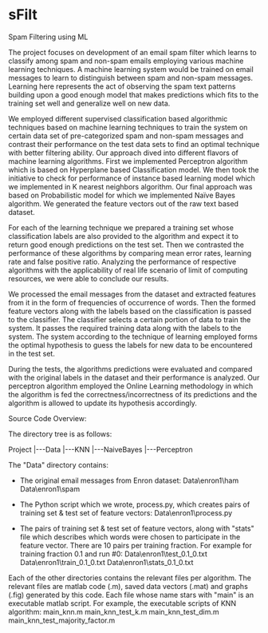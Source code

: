 sFilt
=====

Spam Filtering using ML

The project focuses on development of an email spam filter which learns to classify among spam and non-spam emails employing various machine learning techniques. A machine learning system would be trained on email messages to learn to distinguish between spam and non-spam messages. Learning here represents the act of observing the spam text patterns building upon a good enough model that makes predictions which fits to the training set well and generalize well on new data.

We employed different supervised classification based algorithmic techniques based on machine learning techniques to train the system on certain data set of pre-categorized spam and non-spam messages and contrast their performance on the test data sets to find an optimal technique with better filtering ability. Our approach dived into different flavors of machine learning algorithms. First we implemented Perceptron algorithm which is based on Hyperplane based Classification model. We then took the initiative to check for performance of instance based learning model which we implemented in K nearest neighbors algorithm. Our final approach was based on Probabilistic model for which we implemented Naïve Bayes algorithm. We generated the feature vectors out of the raw text based dataset.

For each of the learning technique we prepared a training set whose classification labels are also provided to the algorithm and expect it to return good enough predictions on the test set. Then we contrasted the performance of these algorithms by comparing mean error rates, learning
rate and false positive ratio. Analyzing the performance of respective algorithms with the applicability of real life scenario of limit of computing resources, we were able to conclude our results.

We processed the email messages from the dataset and extracted features from it in the form of frequencies of occurrence of words. Then the formed feature vectors along with the labels based on the classification is passed to the classifier. The classifier selects a certain portion of data to train the system. It passes the required training data along with the labels to the system. The system according to the technique of learning employed forms the optimal hypothesis to guess the labels for new data to be encountered in the test set.

During the tests, the algorithms predictions were evaluated and compared with the original labels in the dataset and their performance is analyzed. Our perceptron algorithm employed the Online Learning methodology in which the algorithm is fed the correctness/incorrectness of its predictions and the algorithm is allowed to update its hypothesis accordingly.

Source Code Overview:

The directory tree is as follows:

Project
   |---Data
   |---KNN
   |---NaiveBayes
   |---Perceptron

The "Data" directory contains:
 - The original email messages from Enron dataset:
   Data\enron1\ham
   Data\enron1\spam
  
 - The Python script which we wrote, process.py, which creates pairs of training set & test set of feature vectors:
   Data\enron1\process.py
   
 - The pairs of training set & test set of feature vectors, along with "stats" file which describes which words were chosen to participate in the feature vector. There are 10 pairs per training fraction. For example for training fraction 0.1 and run #0:
   Data\enron1\test_0.1_0.txt
   Data\enron1\train_0.1_0.txt
   Data\enron1\stats_0.1_0.txt
   
Each of the other directories contains the relevant files per algorithm. The relevant files are matlab code (.m), saved data vectors (.mat) and graphs (.fig) generated by this code.
Each file whose name stars with "main" is an executable matlab script.
For example, the executable scripts of KNN algorithm:
main_knn.m
main_knn_test_k.m
main_knn_test_dim.m
main_knn_test_majority_factor.m
